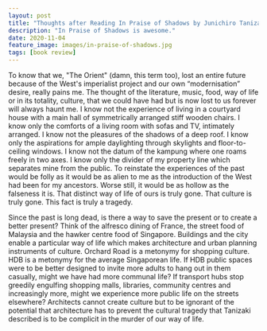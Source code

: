 ```yaml
---
layout: post
title: "Thoughts after Reading In Praise of Shadows by Junichiro Tanizaki"
description: "In Praise of Shadows is awesome."
date: 2020-11-04
feature_image: images/in-praise-of-shadows.jpg
tags: [book review]
---
```


To know that we, "The Orient" (damn, this term too), lost an entire future because of the West's imperialist project and our own “modernisation” desire, really pains me. The thought of the literature, music, food, way of life or in its totality, culture, that we could have had but is now lost to us forever will always haunt me. I know not the experience of living in a courtyard house with a main hall of symmetrically arranged stiff wooden chairs. I know only the comforts of a living room with sofas and TV, intimately arranged. I know not the pleasures of the shadows of a deep roof. I know only the aspirations for ample daylighting through skylights and floor-to-ceiling windows. I know not the datum of the kampung where one roams freely in two axes. I know only the divider of my property line which separates mine from the public. <!--more--> To reinstate the experiences of the past would be folly as it would be as alien to me as the introduction of the West had been for my ancestors. Worse still, it would be as hollow as the falseness it is. That distinct way of life of ours is truly gone. That culture is truly gone. This fact is truly a tragedy. 

Since the past is long dead, is there a way to save the present or to create a better present? Think of the alfresco dining of France, the street food of Malaysia and the hawker centre food of Singapore. Buildings and the city enable a particular way of life which makes architecture and urban planning instruments of culture. Orchard Road is a metonymy for shopping culture. HDB is a metonymy for the average Singaporean life. If HDB public spaces were to be better designed to invite more adults to hang out in them casually, might we have had more communal life? If transport hubs stop greedily engulfing shopping malls, libraries, community centres and increasingly more, might we experience more public life on the streets elsewhere? Architects cannot create culture but to be ignorant of the potential that architecture has to prevent the cultural tragedy that Tanizaki described is to be complicit in the murder of our way of life.  

